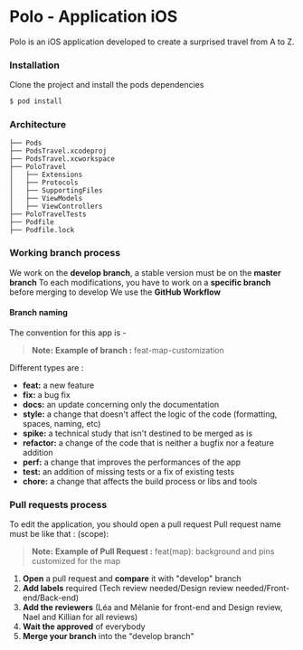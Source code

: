 #  Polo - Application iOS

Polo is an iOS application developed to create a surprised travel from A to Z. 

### Installation

Clone the project and install the pods dependencies

```sh
$ pod install
```

### Architecture

```
├── Pods
├── PodsTravel.xcodeproj
├── PodsTravel.xcworkspace
├── PoloTravel
│   ├── Extensions
│   ├── Protocols
│   ├── SupportingFiles 
│   ├── ViewModels
│   ├── ViewControllers
├── PoloTravelTests
├── Podfile
├── Podfile.lock

```

### Working branch process

We work on the **develop branch**, a stable version must be on the **master branch**
To each modifications, you have to work on a **specific branch** before merging to develop
We use the **GitHub Workflow**

#### Branch naming

The convention for this app is <type>-<subject>
> **Note:** **Example of branch :** feat-map-customization

Different types are : 
* **feat:** a new feature
* **fix:** a bug fix
* **docs:** an update concerning only the documentation
* **style:** a change that doesn't affect the logic of the code (formatting, spaces, naming, etc)
* **spike:** a technical study that isn't destined to be merged as is
* **refactor:** a change of the code that is neither a bugfix nor a feature addition
* **perf:** a change that improves the performances of the app
* **test:** an addition of missing tests or a fix of existing tests
* **chore:** a change that affects the build process or libs and tools

### Pull requests process

To edit the application, you should open a pull request
Pull request name must be like that : <type>(scope): <description of changes>
> **Note:** **Example of Pull Request :** feat(map): background and pins customized for the map

1. **Open** a pull request and **compare** it with "develop" branch
2. **Add labels** required (Tech review needed/Design review needed/Front-end/Back-end)
3. **Add the reviewers** (Léa and Mélanie for front-end and Design review, Nael and Killian for all reviews)
4. **Wait the approved** of everybody
5. **Merge your branch** into the "develop branch"





